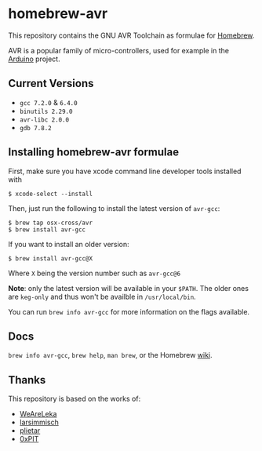 # homebrew-avr

This repository contains the GNU AVR Toolchain as formulae for [Homebrew].

AVR is a popular family of micro-controllers, used for example in the [Arduino] project.

## Current Versions

-   `gcc 7.2.0` & `6.4.0`
-   `binutils 2.29.0`
-   `avr-libc 2.0.0`
-   `gdb 7.8.2`

## Installing homebrew-avr formulae

First, make sure you have xcode command line developer tools installed with

```console
$ xcode-select --install
```

Then, just run the following to install the latest version of `avr-gcc`:

```console
$ brew tap osx-cross/avr
$ brew install avr-gcc
```

If you want to install an older version: 

```console
$ brew install avr-gcc@X
```

Where `X` being the version number such as `avr-gcc@6`

**Note**: only the latest version will be available in your `$PATH`. The older ones are `keg-only` and thus won't be availble in `/usr/local/bin`.

You can run `brew info avr-gcc` for more information on the flags available.

## Docs

`brew info avr-gcc`, `brew help`, `man brew`, or the Homebrew [wiki].

## Thanks

This repository is based on the works of:

-   [WeAreLeka]
-   [larsimmisch]
-   [plietar]
-   [0xPIT]

  [Homebrew]: http://brew.sh
  [Arduino]: http://arduino.cc
  [wiki]: http://wiki.github.com/mxcl/homebrew
  [WeAreLeka]: https://github.com/WeAreLeka/homebrew-avr
  [larsimmisch]: https://github.com/larsimmisch/homebrew-avr
  [plietar]: https://github.com/plietar/homebrew-avr/
  [0xPIT]: https://github.com/0xPIT/homebrew-avr

